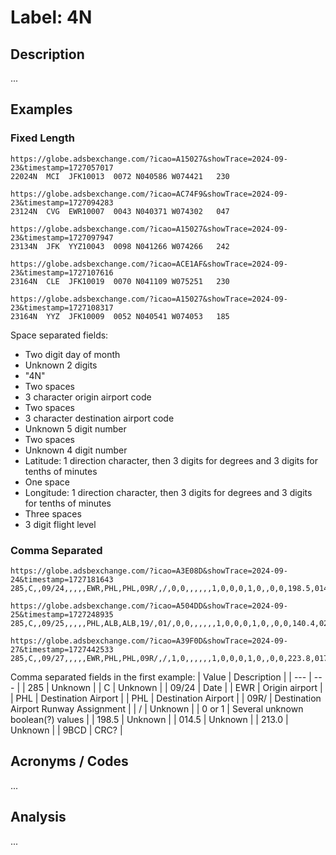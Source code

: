 # Label: 4N

## Description

...

## Examples

### Fixed Length

```
https://globe.adsbexchange.com/?icao=A15027&showTrace=2024-09-23&timestamp=1727057017
22024N  MCI  JFK10013  0072 N040586 W074421   230

https://globe.adsbexchange.com/?icao=AC74F9&showTrace=2024-09-23&timestamp=1727094283
23124N  CVG  EWR10007  0043 N040371 W074302   047

https://globe.adsbexchange.com/?icao=A15027&showTrace=2024-09-23&timestamp=1727097947
23134N  JFK  YYZ10043  0098 N041266 W074266   242

https://globe.adsbexchange.com/?icao=ACE1AF&showTrace=2024-09-23&timestamp=1727107616
23164N  CLE  JFK10019  0070 N041109 W075251   230

https://globe.adsbexchange.com/?icao=A15027&showTrace=2024-09-23&timestamp=1727108317
23164N  YYZ  JFK10009  0052 N040541 W074053   185
```

Space separated fields:
* Two digit day of month
* Unknown 2 digits
* "4N"
* Two spaces
* 3 character origin airport code
* Two spaces
* 3 character destination airport code
* Unknown 5 digit number
* Two spaces
* Unknown 4 digit number
* Latitude: 1 direction character, then 3 digits for degrees and 3 digits for tenths of minutes
* One space
* Longitude: 1 direction character, then 3 digits for degrees and 3 digits for tenths of minutes
* Three spaces
* 3 digit flight level

### Comma Separated

```
https://globe.adsbexchange.com/?icao=A3E08D&showTrace=2024-09-24&timestamp=1727181643
285,C,,09/24,,,,,EWR,PHL,PHL,09R/,/,0,0,,,,,,1,0,0,0,1,0,,0,0,198.5,014.5,213.0,9BCD

https://globe.adsbexchange.com/?icao=A504DD&showTrace=2024-09-25&timestamp=1727248935
285,C,,09/25,,,,,PHL,ALB,ALB,19/,01/,0,0,,,,,,1,0,0,0,1,0,,0,0,140.4,021.7,162.1,ED80

https://globe.adsbexchange.com/?icao=A39F0D&showTrace=2024-09-27&timestamp=1727442533
285,C,,09/27,,,,,EWR,PHL,PHL,09R/,/,1,0,,,,,,1,0,0,0,1,0,,0,0,223.8,017.7,241.5,518A
```

Comma separated fields in the first example:
| Value | Description |
| --- | --- |
| 285 | Unknown |
| C | Unknown |
| 09/24 | Date |
| EWR | Origin airport |
| PHL | Destination Airport |
| PHL | Destination Airport |
| 09R/ | Destination Airport Runway Assignment |
| / | Unknown |
| 0 or 1 | Several unknown boolean(?) values |
| 198.5 | Unknown |
| 014.5 | Unknown |
| 213.0 | Unknown |
| 9BCD | CRC? |

## Acronyms / Codes

...

## Analysis

...
